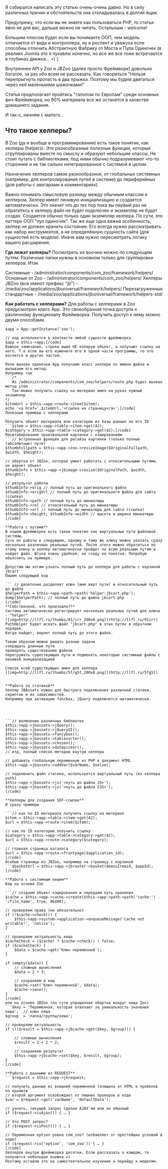 Я собирался написать эту статью очень-очень давно.
Но в силу различных причин и обстоятельств она откладывалась в долгий ящик.

Предупрежу, что если вы не знаете как пользоваться PHP, то статья явно не для вас, дальше можно не читать.
Остальным - welcome!

Большим плюсом будет если вы понимаете ООП, чем модель отличается от вида и контроллера, ну и респект и уважуха если способны отличить Абстрактную Фабрику от Моста и Пула Одиночек (в реалиях Joomla это я лукавлю конечно, но все же все тоже встречается в глубинах движка… =) ).

Внутреннее API у Zoo и JBZoo (далее просто Фреймворк) довольно богатое, за раз обо всем не рассказать. Как говориться "Нельзя перепрыгнуть пропасть в два прыжка. Поэтому мы будем двигаться через неё маленькими шажочками!"

Статья предполагает пройтись "галопом по Европам" среди основных фич Фреймворка, но 90% материала все же останется в качестве домашнего задания.

И так-с, начнем c малого...



## **Что такое хелперы?**

В Zoo (да и вообще в программировании) есть такое понятие, как хелперы (helpers).
Это разнообразные полезные функции, которые сгруппированы вместе по смыслу и образуют небольшие классы. Не стоит путать с библиотеками, под ними обычно подразумевают что-то стороннее и не так сильно интегрированное с системой в целом.

Назначение хелперов самое разнообразное, от глобальных системных (например, для контролирования путей в системе) до периферийных (для работы с аватарами в комментариях).

Важно понимать смысловую разницу между обычным классом и хелпером.
Хелпер имеет ленивую инициализацию и создается автоматически. Это значит что до тех пор пока вы первый раз не обратитесь к хелперу файл не будет подключен и экземпляр не будет создан. Создается обычно только один экземпляр хелпера. По сути, это паттерн ООП "пул одиночек".
Так же еще одна важна особенность, хелпер не должен хранить состояние. Его всегда нужно рассматривать как набор инструментов, а не определённую сущность сайта (для сущностей есть модели). Иначе вам нужно пересмотреть логику вашего расширения.


**Где лежат хелперы?**
Посмотреть их воочию можно по следующим путям. Различные папки нужны в основном только для группировки хелперов. Итак

Системные - /administrator/components/com_zoo/framework/helpers/
Основные от Zoo - /administrator/components/com_zoo/helpers/
Хелперы JBZoo (все имеют префикс "jb") - /media/zoo/applications/jbuniversal/framework/helpers/
Перезагруженные стандартные - /media/zoo/applications/jbuniversal/framework/helpers-std/


**Как работать с хелперами?**
Для работы с хелперами в Zoo предусмотрен класс App. Это своеобразная точка доступа к различному функционалу Фреймворка. Получить доступ к нему можно двумя способами.
 
```// В любом месте кода (даже Joomla), аргумент всегда один и тот же и обозначает глобальный наймспейс в Zoo.
$app = App::getInstance('zoo');

// код исполняется в контексте любой сущности фреймворка
$app = $this->app;[/code]
Важное замечание, строки выше НЕ копирую объект, а получают ссылку на него. Т.е если вы его измените его в одной части программы, то это коснется и других частей.

Поле вызова одиночки App получаем класс хелпера по имени файла и вызываем его метод.
Например так
```/*
   Из /administrator/components/com_zoo/helpers/route.php будет вызван метод item
   Так можно получить ссылку на материал имея на руках нужный экземпляр
*/
$itemUrl = $this->app->route->item($item);
echo '<a href='.$itemUrl.'>Ссылка на страницу</a>';[/code]
Полезные примеры с хелперами

Получить объект материала или категории из базы данных по его ID
```$item = $this->app->table->item->get(42);
$category = $this->app->table->category->get(42);[/code]
Масштабирование произвольной картинки с кэшированием
```// встроенная функция для ресайза картинки (только полные (абсолютные) пути)
$thumbFullpath = $this->app->zoo->resizeImage($OriginalFullpath, $width, $height);

// обертка от JBZoo, которая умеет работать с относительными путями, но вернет объект
$thumbInfo = $this->app->jbimage->resize($OriginalPath, $width, $height);

// результат работы
$thumbInfo->orig // полный путь до оригинального файла
$thumbInfo->origUrl // полный путь до оригинального файла для сайта (ссылка)
$thumbInfo->path // полный путь до миниатюры
$thumbInfo->rel // относительный путь до миниатюры
$thumbInfo->url // полный путь до миниатюры для сайта (ссылка)
$thumbInfo->height; $thumbInfo->width // высота и ширина миниатюры
[/code]

**Работа с путями**
В нашем фреймворке есть такое понятие как виртуальные пути файловой системы.
Суть их работы в следующем, одному и тому же ключу можно указать сразу несколько различных реальных путей. После этого можно обратиться по этому ключу и хелпер автоматически пройдет по всем реальным путям и найдет файл. Штука очень удобная, но сходу не понятна. Попробую объяснить на примере.

Допустим мы хотим узнать полный путь до хелпера для работы с корзиной jbcart
Пишем следующий код
 
``` // двоеточие разделяет ключ (имя вирт пути) и относительный путь до файла
$helperPath = $this->app->path->path('helper:jbcart.php');
dump($helperPath); // полный путь до файла jbcart.php
[/code]
**Собственной, что произошло?**
Система автоматически регистрирует несколько реальных путей для ключа - "helper"
[[img=http://llfl.ru/thumbs/91/irr_200x0.png]](http://llfl.ru/91irr)
PathHelper будет искать файл "jbcart.php" в этих путях в обратном порядке.
Когда найдет, вернет полный путь до этого файла.

Таким образом можно решать разные задачи
сокращать длинные пути
проверять существование файлов
перегружать существующие пути и подменять некоторые системные файлы с ленивой инициализацией

Список всей существующих имен для хелпера
[[img=http://llfl.ru/thumbs/5f/g5t_200x0.png]](http://llfl.ru/5fg5t)


**Работа со статикой**
Хелпер JBAssets нужен для быстрого подключения различной статики, скриптов и их зависимостей.
Например при активации fancbox, jQuery подключится автоматически.




```// включение различных библиотек
$this->app->jbassets->jQuery();
$this->app->jbassets->jQueryUI();
$this->app->jbassets->fancybox();
$this->app->jbassets->tablesorter();
$this->app->jbassets->chosen();
$this->app->jbassets->datepicker();
// итд, полный список методов внутри хелпера

// добавить глобальную переменную из PHP в документ HTML
$this->app->jbassets->addVar($varName, $value);

// подключить файл статики, используется виртуальный путь (из хелпера path)
$this->app->jbassets->js('<путь до файла JS>');
$this->app->jbassets->js('<путь до файла CSS>');
[/code]

**Хелперы для создания SEF-ссылок**
И сразу примеры
 
```// как по ID материала получить ссылку на материал
$item = $this->app->table->item->get(42);
$url = $this->app->route->item($item);

// как по ID категории получить ссылку
$category = $this->app->table->category->get(42);
$url = $this->app->route->category($category);

// главная страница каталога
$url = $this->app->route->frontpage($application_id);
[/code]
Особые страницы из JBZoo, например на страницу с корзиной
```$basketUrl = $this->app->jbrouter->basket($menuItemid, $appId);[/code]

**Работа с системным кешем**
Кеш на основе Zoo
 
```// создаем объект кэширования и передаем путь хранения
$cache = $this->app->cache->create($this->app->path->path('cache:') . '/file_name', true, 86400);

// проверяем права (не обязательно)
if (!$cache->check()) {
    $this->app->system->application->enqueueMessage('Cache not writable!', 'notice');
}

// проверяем актуальность кеша
$cacheСheck = ($cache) ? $cache->check() : false;
if ($cacheСheck) {
    $data = $cache->get('Ключ переменной');
}

if (empty($data)) {
    // сложные вычисления
    $data = 2 + 3;
    
    // сохраняем в кеш
    $cache->set('Ключ переменной', $data);
    $cache->save();
}
[/code]
или на основе JBZoo (по сути упрощенная обертка вокруг кеша Zoo)
```$key = 'Переменная, которая отвечает за уникальность значения кеша';  // ключ кеша
$group  = 'папка/группы/кеша';

// проверяем актуальность
if (!($result = $this->app->jbcache->get($key, $group))) {

    // сложные вычисления
    $result = 2 + 2 * 2;

    // сохраняем результат
    $this->app->jbcache->set($key, $result, $group);
}
[/code]

**Работа с данными из REQUEST**
```$request = $this->app->jbrequest;

// получить данные из внешней переменной (очищена от HTML и пробелов по краям)ж
// второй аргумент освобождает от лишних проверок в коде
$var = $request->get('varName', 'defaultData');

// узнать, текущий запрос сделан AJAX'ом или он обычный
if ($request->isAjax()) { … }

// Это POST запрос?
if ($request->isPost()) { … }

// Переменная option ровна com_zoo? (избавляет от простейших условий в коде)
if ($request->is('option', 'com_zoo')) { … }
[/code]
Хелперов внутри фреймворка десятки. Если рассказать о каждом, то получится небольшая книжка =)
Поэтому оставлю это на самостоятельное изучение и перейду к моделям.
